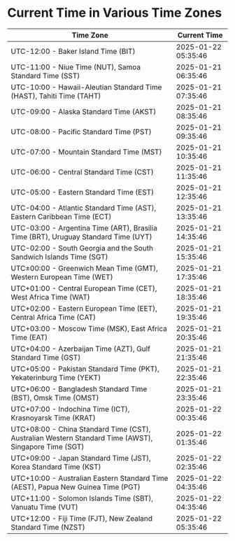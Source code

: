 # Current Time in Various Time Zones

| Time Zone | Current Time |
|-----------|--------------|
| UTC-12:00 - Baker Island Time (BIT) | 2025-01-22 05:35:46 |
| UTC-11:00 - Niue Time (NUT), Samoa Standard Time (SST) | 2025-01-21 06:35:46 |
| UTC-10:00 - Hawaii-Aleutian Standard Time (HAST), Tahiti Time (TAHT) | 2025-01-21 07:35:46 |
| UTC-09:00 - Alaska Standard Time (AKST) | 2025-01-21 08:35:46 |
| UTC-08:00 - Pacific Standard Time (PST) | 2025-01-21 09:35:46 |
| UTC-07:00 - Mountain Standard Time (MST) | 2025-01-21 10:35:46 |
| UTC-06:00 - Central Standard Time (CST) | 2025-01-21 11:35:46 |
| UTC-05:00 - Eastern Standard Time (EST) | 2025-01-21 12:35:46 |
| UTC-04:00 - Atlantic Standard Time (AST), Eastern Caribbean Time (ECT) | 2025-01-21 13:35:46 |
| UTC-03:00 - Argentina Time (ART), Brasília Time (BRT), Uruguay Standard Time (UYT) | 2025-01-21 14:35:46 |
| UTC-02:00 - South Georgia and the South Sandwich Islands Time (SGT) | 2025-01-21 15:35:46 |
| UTC±00:00 - Greenwich Mean Time (GMT), Western European Time (WET) | 2025-01-21 17:35:46 |
| UTC+01:00 - Central European Time (CET), West Africa Time (WAT) | 2025-01-21 18:35:46 |
| UTC+02:00 - Eastern European Time (EET), Central Africa Time (CAT) | 2025-01-21 19:35:46 |
| UTC+03:00 - Moscow Time (MSK), East Africa Time (EAT) | 2025-01-21 20:35:46 |
| UTC+04:00 - Azerbaijan Time (AZT), Gulf Standard Time (GST) | 2025-01-21 21:35:46 |
| UTC+05:00 - Pakistan Standard Time (PKT), Yekaterinburg Time (YEKT) | 2025-01-21 22:35:46 |
| UTC+06:00 - Bangladesh Standard Time (BST), Omsk Time (OMST) | 2025-01-21 23:35:46 |
| UTC+07:00 - Indochina Time (ICT), Krasnoyarsk Time (KRAT) | 2025-01-22 00:35:46 |
| UTC+08:00 - China Standard Time (CST), Australian Western Standard Time (AWST), Singapore Time (SGT) | 2025-01-22 01:35:46 |
| UTC+09:00 - Japan Standard Time (JST), Korea Standard Time (KST) | 2025-01-22 02:35:46 |
| UTC+10:00 - Australian Eastern Standard Time (AEST), Papua New Guinea Time (PGT) | 2025-01-22 04:35:46 |
| UTC+11:00 - Solomon Islands Time (SBT), Vanuatu Time (VUT) | 2025-01-22 04:35:46 |
| UTC+12:00 - Fiji Time (FJT), New Zealand Standard Time (NZST) | 2025-01-22 05:35:46 |
